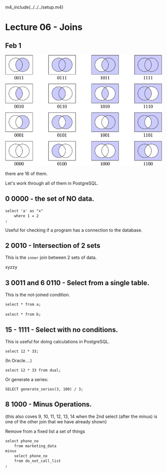 m4_include(../../../setup.m4)

# Lecture 06 - Joins

## Feb 1

![all-ven-diagrams.png](all-ven-diagrams.png)

there are 16 of them.

Let's work through all of them in PostgreSQL.

## 0 0000 - the set of NO data.

```
select 'a' as "x"
	where 1 = 2
;
```

Useful for checking if a program has a connection to the database.





## 2 0010 - Intersection of 2 sets

This is the `inner` join between 2 sets of data.

xyzzy





## 3 0011 and 6 0110 - Select from a single table. 

This is the not-joined condition.

```
select * from a;

select * from b;
```





## 15 - 1111 - Select with no conditions.

This is useful for doing calculations in PostgreSQL.

```
select 12 * 33;
```

(In Oracle....)

```
select 12 * 33 from dual;
```

Or generate a series:

```
SELECT generate_series(3, 100) / 3;
```









## 8 1000 - Minus Operations.

(this also coves 9, 10, 11, 12, 13, 14 when the 2nd select (after the minus) is
one of the other join that we have already shown)

Remove from a fixed list a set of things

```
select phone_no
	from marketing_data
minus
	select phone_no
	from do_not_call_list
;
```



